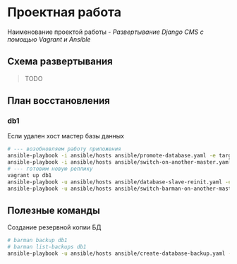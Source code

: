 # Проектная работа

Наименование проектой работы - *Развертывание Django CMS с помощью Vagrant и Ansible*

## Схема развертывания

> TODO

## План восстановления

### db1

Если удален хост мастер базы данных

```bash
# --- возобновляем работу приложения
ansible-playbook -i ansible/hosts ansible/promote-database.yaml -e target=db2
ansible-playbook -i ansible/hosts ansible/switch-on-another-master.yaml -e db_ip=10.10.1.132
# --- готовим новую реплику
vagrant up db1
ansible-playbook -u ansible/hosts ansible/database-slave-reinit.yaml -e target=db1
ansible-playbook -u ansible/hosts ansible/switch-barman-on-another-master.yaml -e master=db2
```

## Полезные команды

Создание резервной копии БД
```bash
# barman backup db1
# barman list-backups db1
ansible-playbook -u ansible/hosts ansible/create-database-backup.yaml -e master=db1
```
